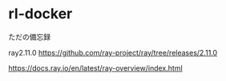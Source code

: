 # rl-docker

ただの備忘録

ray2.11.0
https://github.com/ray-project/ray/tree/releases/2.11.0

https://docs.ray.io/en/latest/ray-overview/index.html
